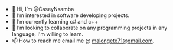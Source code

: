 - 👋 Hi, I’m @CaseyNsamba
- 👀 I’m interested in software developing projects.
- 🌱 I’m currently learning c# and c++
- 💞️ I’m looking to collaborate on any programming projects in any language, I'm willing to learn.
- 📫 How to reach me email me @ malongete71@gmail.com.

<!---
CaseyNsamba/CaseyNsamba is a ✨ special ✨ repository because its `README.md` (this file) appears on your GitHub profile.
You can click the Preview link to take a look at your changes.
--->
